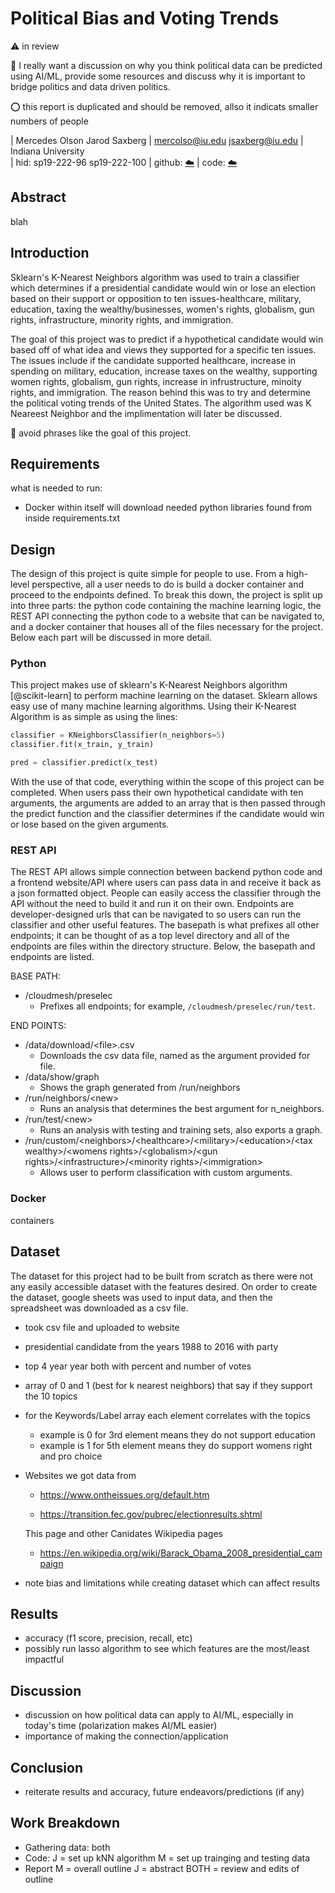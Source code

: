 # Political Bias and Voting Trends

:warning: in review 

:wave: I really want a discussion on why you think political data can be predicted using AI/ML, provide some resources and discuss why it is important to bridge politics and data driven politics. 

:o: this report is duplicated and should be removed, allso it indicats smaller numbers of people

| Mercedes Olson      Jarod Saxberg 
| mercolso@iu.edu     jsaxberg@iu.edu
| Indiana University  
| hid: sp19-222-96    sp19-222-100
| github: [:cloud:](https://github.com/cloudmesh-community/sp19-222-100/blob/master/project-report/report.md)
| code: [:cloud:](https://github.com/cloudmesh-community/sp19-222-100/tree/master/project_code)

## Abstract

blah

## Introduction 

Sklearn's K-Nearest Neighbors algorithm was used to train a classifier which
determines if a presidential candidate would win or lose an election based on
their support or opposition to ten issues-healthcare, military, education, 
taxing the wealthy/businesses, women's rights, globalism, gun rights,
infrastructure, minority rights, and immigration. 

The goal of this project was to predict if a hypothetical candidate would win based off of what idea and views they supported for a specific ten issues. The issues include if the candidate supported healthcare, increase in spending on military, education, increase taxes on the wealthy, supporting women rights, globalism, gun rights, increase in infrustructure, minoity rights, and immigration. The reason behind this was to try and determine the political voting trends of the United States. The algorithm used was K Neareest Neighbor and the implimentation will later be discussed. 

:wave: avoid phrases like the goal of this project. 

## Requirements

what is needed to run:
- Docker within itself will download needed python libraries found from inside requirements.txt

## Design

The design of this project is quite simple for people to use. From a high-level
perspective, all a user needs to do is build a docker container and proceed to
the endpoints defined. To break this down, the project is split up into three 
parts: the python code containing the machine learning logic, the REST API 
connecting the python code to a website that can be navigated to, and a docker
container that houses all of the files necessary for the project. Below each
part will be discussed in more detail.

### Python

This project makes use of sklearn's K-Nearest Neighbors algorithm 
[@scikit-learn] to perform machine learning on the dataset. Sklearn allows easy
use of many machine learning algorithms. Using their K-Nearest Algorithm is as
simple as using the lines:

```python
classifier = KNeighborsClassifier(n_neighbors=5)
classifier.fit(x_train, y_train)

pred = classifier.predict(x_test)
```

With the use of that code, everything within the scope of this project can be
completed. When users pass their own hypothetical candidate with ten arguments,
the arguments are added to an array that is then passed through the predict
function and the classifier determines if the candidate would win or lose based
on the given arguments. 

### REST API

The REST API allows simple connection between backend python code and a
frontend website/API where users can pass data in and receive it back as a json
formatted object. People can easily access the classifier through the API
without the need to build it and run it on their own. Endpoints are 
developer-designed urls that can be navigated to so users can run the
classifier and other useful features. The basepath is what prefixes all other
endpoints; it can be thought of as a top level directory and all of the
endpoints are files within the directory structure. Below, the basepath and 
endpoints are listed.

BASE PATH:
- /cloudmesh/preselec
  - Prefixes all endpoints; for example, `/cloudmesh/preselec/run/test`.

END POINTS:
- /data/download/\<file\>.csv
  - Downloads the csv data file, named as the argument provided for file.
- /data/show/graph
  - Shows the graph generated from /run/neighbors
- /run/neighbors/\<new\>
  - Runs an analysis that determines the best argument for n_neighbors.
- /run/test/\<new\>
  - Runs an analysis with testing and training sets, also exports a graph.
- /run/custom/\<neighbors\>/\<healthcare\>/\<military\>/\<education\>/\<tax wealthy\>/\<womens rights\>/\<globalism\>/\<gun rights\>/\<infrastructure\>/\<minority rights\>/\<immigration\>
  - Allows user to perform classification with custom arguments.

### Docker

containers

## Dataset

The dataset for this project had to be built from scratch as there were not any
easily accessible dataset with the features desired. On order to create the
dataset, google sheets was used to input data, and then the spreadsheet was
downloaded as a csv file. 

- took csv file and uploaded to website 
- presidential candidate from the years 1988 to 2016 with party  
- top 4 year year both with percent and number of votes 
- array of 0 and 1 (best for k nearest neighbors) that say if they support the 10 topics
- for the Keywords/Label array each element correlates with the topics 
    - example is 0 for 3rd element means they do not support education 
    - example is 1 for 5th element means they do support womens right and pro choice 
- Websites we got data from 
    - https://www.ontheissues.org/default.htm
    
    - https://transition.fec.gov/pubrec/electionresults.shtml
    
    This page and other Canidates Wikipedia pages
    - https://en.wikipedia.org/wiki/Barack_Obama_2008_presidential_campaign
- note bias and limitations while creating dataset which can affect results
    
## Results

- accuracy (f1 score, precision, recall, etc)
- possibly run lasso algorithm to see which features are the most/least impactful

## Discussion

- discussion on how political data can apply to AI/ML, especially in today's time (polarization makes AI/ML easier)
- importance of making the connection/application

## Conclusion

- reiterate results and accuracy, future endeavors/predictions (if any) 

## Work Breakdown

- Gathering data: both 
- Code: J = set up kNN algorithm M = set up trainging and testing data
- Report M = overall outline J = abstract BOTH = review and edits of outline 
